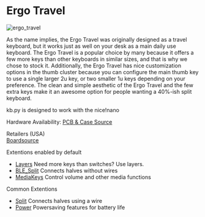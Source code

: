 # Ergo Travel

![ergo_travel](https://boardsource.imgix.net/fa53de62-fd37-4c75-8c5b-b4bec37927c1.jpg?raw=true)

As the name implies, the Ergo Travel was originally designed as a travel keyboard, but it works just as well on your desk as a main daily use keyboard. The Ergo Travel is a popular choice by many because it offers a few more keys than other keyboards in similar sizes, and that is why we chose to stock it. Additionally, the Ergo Travel has nice customization options in the thumb cluster because you can configure the main thumb key to use a single larger 2u key, or two smaller 1u keys depending on your preference. The clean and simple aesthetic of the Ergo Travel and the few extra keys make it an awesome option for people wanting a 40%-ish split keyboard.

kb.py is designed to work with the nice!nano

Hardware Availability: [PCB & Case Source](https://github.com/jpconstantineau/ErgoTravel/blob/master/OrderingInstructions.md)  

Retailers (USA)  
[Boardsource](https://boardsource.xyz/store/5eed23430883e03ef9a69d6a)  

Extentions enabled by default  
- [Layers](https://github.com/KMKfw/kmk_firmware/tree/master/docs/layers.md) Need more keys than switches? Use layers.
- [BLE_Split](https://github.com/KMKfw/kmk_firmware/tree/master/docs/split.md) Connects halves without wires
- [MediaKeys](https://github.com/KMKfw/kmk_firmware/tree/master/docs/media_keys.md) Control volume and other media functions

Common Extentions
- [Split](https://github.com/KMKfw/kmk_firmware/tree/master/docs/split.md) Connects halves using a wire
- [Power](https://github.com/KMKfw/kmk_firmware/tree/master/docs/power.md) Powersaving features for battery life
